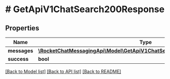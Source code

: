 # # GetApiV1ChatSearch200Response

## Properties

Name | Type | Description | Notes
------------ | ------------- | ------------- | -------------
**messages** | [**\RocketChatMessagingApi\Model\GetApiV1ChatSearch200ResponseMessagesInner[]**](GetApiV1ChatSearch200ResponseMessagesInner.md) |  | [optional]
**success** | **bool** |  | [optional]

[[Back to Model list]](../../README.md#models) [[Back to API list]](../../README.md#endpoints) [[Back to README]](../../README.md)
